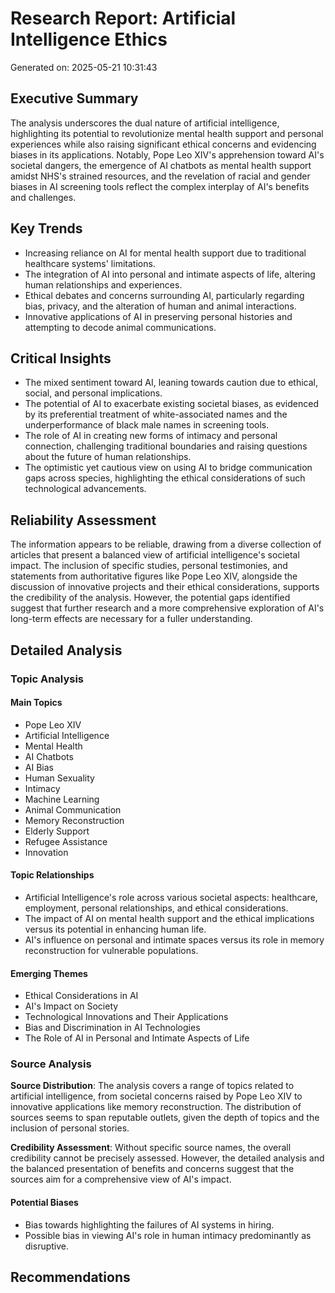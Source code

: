 # Research Report: Artificial Intelligence Ethics
Generated on: 2025-05-21 10:31:43

## Executive Summary
The analysis underscores the dual nature of artificial intelligence, highlighting its potential to revolutionize mental health support and personal experiences while also raising significant ethical concerns and evidencing biases in its applications. Notably, Pope Leo XIV's apprehension toward AI's societal dangers, the emergence of AI chatbots as mental health support amidst NHS's strained resources, and the revelation of racial and gender biases in AI screening tools reflect the complex interplay of AI's benefits and challenges.

## Key Trends
- Increasing reliance on AI for mental health support due to traditional healthcare systems' limitations.
- The integration of AI into personal and intimate aspects of life, altering human relationships and experiences.
- Ethical debates and concerns surrounding AI, particularly regarding bias, privacy, and the alteration of human and animal interactions.
- Innovative applications of AI in preserving personal histories and attempting to decode animal communications.

## Critical Insights
- The mixed sentiment toward AI, leaning towards caution due to ethical, social, and personal implications.
- The potential of AI to exacerbate existing societal biases, as evidenced by its preferential treatment of white-associated names and the underperformance of black male names in screening tools.
- The role of AI in creating new forms of intimacy and personal connection, challenging traditional boundaries and raising questions about the future of human relationships.
- The optimistic yet cautious view on using AI to bridge communication gaps across species, highlighting the ethical considerations of such technological advancements.

## Reliability Assessment
The information appears to be reliable, drawing from a diverse collection of articles that present a balanced view of artificial intelligence's societal impact. The inclusion of specific studies, personal testimonies, and statements from authoritative figures like Pope Leo XIV, alongside the discussion of innovative projects and their ethical considerations, supports the credibility of the analysis. However, the potential gaps identified suggest that further research and a more comprehensive exploration of AI's long-term effects are necessary for a fuller understanding.

## Detailed Analysis

### Topic Analysis

#### Main Topics
- Pope Leo XIV
- Artificial Intelligence
- Mental Health
- AI Chatbots
- AI Bias
- Human Sexuality
- Intimacy
- Machine Learning
- Animal Communication
- Memory Reconstruction
- Elderly Support
- Refugee Assistance
- Innovation

#### Topic Relationships
- Artificial Intelligence's role across various societal aspects: healthcare, employment, personal relationships, and ethical considerations.
- The impact of AI on mental health support and the ethical implications versus its potential in enhancing human life.
- AI's influence on personal and intimate spaces versus its role in memory reconstruction for vulnerable populations.

#### Emerging Themes
- Ethical Considerations in AI
- AI's Impact on Society
- Technological Innovations and Their Applications
- Bias and Discrimination in AI Technologies
- The Role of AI in Personal and Intimate Aspects of Life

### Source Analysis

**Source Distribution**: The analysis covers a range of topics related to artificial intelligence, from societal concerns raised by Pope Leo XIV to innovative applications like memory reconstruction. The distribution of sources seems to span reputable outlets, given the depth of topics and the inclusion of personal stories.

**Credibility Assessment**: Without specific source names, the overall credibility cannot be precisely assessed. However, the detailed analysis and the balanced presentation of benefits and concerns suggest that the sources aim for a comprehensive view of AI's impact.

#### Potential Biases
- Bias towards highlighting the failures of AI systems in hiring.
- Possible bias in viewing AI's role in human intimacy predominantly as disruptive.

## Recommendations
